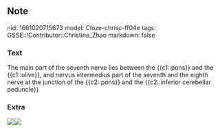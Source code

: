 ## Note
nid: 1661020715673
model: Cloze-chrisc-ff04e
tags: GSSE::!Contributor::Christine_Zhao
markdown: false

### Text
<div>
  <div>
    <div>
      The main part of the seventh nerve lies between the
      {{c1::pons}} and the {{c1::olive}}, and nervus intermedius
      part of the seventh and the eighth nerve at the junction of
      the {{c2::pons}} and the {{c2::inferior cerebellar peduncle}}
    </div>
  </div>
</div>

### Extra
<img src=
"paste-7c5a03a1d2b1006a6b5b4616a1502eb9bf1c3874.jpg"><img src= 
"Screen%20Shot%202021-08-11%20at%208.37.53%20pm.png">
